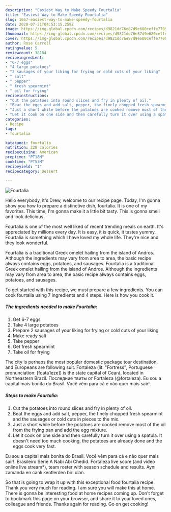 ```yaml
---
description: "Easiest Way to Make Speedy Fourtalia"
title: "Easiest Way to Make Speedy Fourtalia"
slug: 1667-easiest-way-to-make-speedy-fourtalia
date: 2020-07-21T04:53:15.259Z
image: https://img-global.cpcdn.com/recipes/d9821dd76e87d9e680ceffe77092f2df/751x532cq70/fourtalia-recipe-main-photo.jpg
thumbnail: https://img-global.cpcdn.com/recipes/d9821dd76e87d9e680ceffe77092f2df/751x532cq70/fourtalia-recipe-main-photo.jpg
cover: https://img-global.cpcdn.com/recipes/d9821dd76e87d9e680ceffe77092f2df/751x532cq70/fourtalia-recipe-main-photo.jpg
author: Rose Carroll
ratingvalue: 5
reviewcount: 38184
recipeingredient:
- "6-7 eggs"
- "4 large potatoes"
- "2 sausages of your liking for frying or cold cuts of your liking"
- " salt"
- " pepper"
- " fresh spearmint"
- " oil for frying"
recipeinstructions:
- "Cut the potatoes into round slices and fry in plenty of oil."
- "Beat the eggs and add salt, pepper, the finely chopped fresh spearmint and the sausages or cold cuts in pieces to the mix."
- "Just a short while before the potatoes are cooked remove most of the oil from the frying pan and add the egg mixture."
- "Let it cook on one side and then carefully turn it over using a spatula. It doesn&#39;t need too much cooking, the potatoes are already done and the eggs cook very fast."
categories:
- Recipe
tags:
- fourtalia

katakunci: fourtalia 
nutrition: 228 calories
recipecuisine: American
preptime: "PT18M"
cooktime: "PT53M"
recipeyield: "1"
recipecategory: Dessert

---
```



![Fourtalia](https://img-global.cpcdn.com/recipes/d9821dd76e87d9e680ceffe77092f2df/751x532cq70/fourtalia-recipe-main-photo.jpg)

Hello everybody, it's Drew, welcome to our recipe page. Today, I'm gonna show you how to prepare a distinctive dish, fourtalia. It is one of my favorites. This time, I'm gonna make it a little bit tasty. This is gonna smell and look delicious.

Fourtalia is one of the most well liked of recent trending meals on earth. It's appreciated by millions every day. It is easy, it is quick, it tastes yummy. Fourtalia is something which I have loved my whole life. They're nice and they look wonderful.

Fourtalia is a traditional Greek omelet hailing from the island of Andros. Although the ingredients may vary from area to area, the basic recipe always contains eggs, potatoes, and sausages. Fourtalia is a traditional Greek omelet hailing from the island of Andros. Although the ingredients may vary from area to area, the basic recipe always contains eggs, potatoes, and sausages.


To get started with this recipe, we must prepare a few ingredients. You can cook fourtalia using 7 ingredients and 4 steps. Here is how you cook it.

<!--inarticleads1-->

##### The ingredients needed to make Fourtalia:

1. Get 6-7 eggs
1. Take 4 large potatoes
1. Prepare 2 sausages of your liking for frying or cold cuts of your liking
1. Make ready  salt
1. Take  pepper
1. Get  fresh spearmint
1. Take  oil for frying


The city is perhaps the most popular domestic package tour destination, and Europeans are following suit. Fortaleza (lit. &#34;Fortress&#34;, Portuguese pronunciation: [foʁtaˈlezɐ]) is the state capital of Ceará, located in Northeastern Brazil. Последние твиты от Fortaleza (@fortaleza). Eu sou a capital mais bonita do Brasil. Você vêm para cá e não quer mais sair!. 

<!--inarticleads2-->

##### Steps to make Fourtalia:

1. Cut the potatoes into round slices and fry in plenty of oil.
1. Beat the eggs and add salt, pepper, the finely chopped fresh spearmint and the sausages or cold cuts in pieces to the mix.
1. Just a short while before the potatoes are cooked remove most of the oil from the frying pan and add the egg mixture.
1. Let it cook on one side and then carefully turn it over using a spatula. It doesn&#39;t need too much cooking, the potatoes are already done and the eggs cook very fast.


Eu sou a capital mais bonita do Brasil. Você vêm para cá e não quer mais sair!. Brasileiro Série A Nabi Abi Chedid. Fortaleza live score (and video online live stream*), team roster with season schedule and results. Aynı zamanda en canlı kentlerden biri olan. 

So that is going to wrap it up with this exceptional food fourtalia recipe. Thank you very much for reading. I am sure you will make this at home. There is gonna be interesting food at home recipes coming up. Don't forget to bookmark this page on your browser, and share it to your loved ones, colleague and friends. Thanks again for reading. Go on get cooking!
